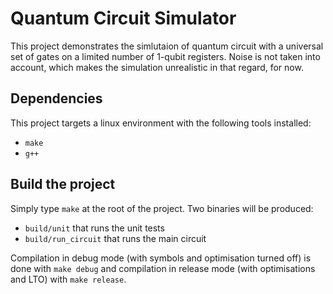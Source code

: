 # Quantum Circuit Simulator

This project demonstrates the simlutaion of quantum circuit with a universal set of gates on a limited number of 1-qubit registers.
Noise is not taken into account, which makes the simulation unrealistic in that regard, for now.


## Dependencies

This project targets a linux environment with the following tools installed:
   - `make`
   - `g++`


## Build the project

Simply type `make` at the root of the project.
Two binaries will be produced:
   - `build/unit` that runs the unit tests
   - `build/run_circuit` that runs the main circuit

Compilation in debug mode (with symbols and optimisation turned off) is done with `make debug` and compilation in release mode (with optimisations and LTO) with `make release`.
